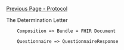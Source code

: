 [Previous Page - Protocol](Protocol.html)

The Determination Letter

		Composition => Bundle = FHIR Document

		Questionnaire => QuestionnaireResponse